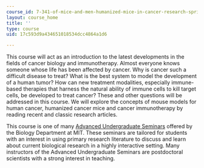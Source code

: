 ```yaml
---
course_id: 7-341-of-mice-and-men-humanized-mice-in-cancer-research-spring-2015
layout: course_home
title: ''
type: course
uid: 17c593d9a434651018534dcc4864a1d6

---
```

This course will act as an introduction to the latest developments in the fields of cancer biology and immunotherapy. Almost everyone knows someone whose life has been affected by cancer. Why is cancer such a difficult disease to treat? What is the best system to model the development of a human tumor? How can new treatment modalities, especially immune-based therapies that harness the natural ability of immune cells to kill target cells, be developed to treat cancer? These and other questions will be addressed in this course. We will explore the concepts of mouse models for human cancer, humanized cancer mice and cancer immunotherapy by reading recent and classic research articles.

This course is one of many [Advanced Undergraduate Seminars](https://biology.mit.edu/undergraduate/current-students/subject-offerings/advanced-undergraduate-seminars/) offered by the Biology Department at MIT. These seminars are tailored for students with an interest in using primary research literature to discuss and learn about current biological research in a highly interactive setting. Many instructors of the Advanced Undergraduate Seminars are postdoctoral scientists with a strong interest in teaching.
